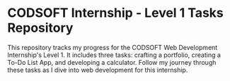 # CODSOFT Internship - Level 1 Tasks Repository
This repository tracks my progress for the CODSOFT Web Development Internship's Level 1. It includes three tasks: crafting a portfolio, creating a To-Do List App, and developing a calculator. Follow my journey through these tasks as I dive into web development for this internship.
